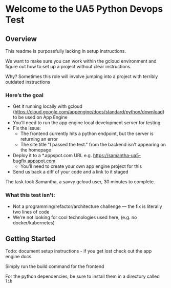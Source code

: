 # Welcome to the UA5 Python Devops Test

## Overview 

This readme is purposefully lacking in setup instructions.

We want to make sure you can work within the gcloud environment and figure out how to set up a project without clear instructions.

Why? Sometimes this role will involve jumping into a project with terribly outdated instructions


### Here’s the goal

* Get it running locally with gcloud (https://cloud.google.com/appengine/docs/standard/python/download) to be used on App Engine
* You'll need to run the app engine local development server for testing
* Fix the issue:
  * The frontend currently hits a python endpoint, but the server is returning an error
  * The site title "I passed the test." from the backend isn't appearing on the homepage
* Deploy it to a *.appspot.com URL e.g. https://samantha-ua5-bugfix.appspot.com
  * You'll need to create your own app engine project for this
* Send us back a diff of your code and a link to it staged

The task took Samantha, a savvy gcloud user, 30 minutes to complete.

### What this test isn't:
* Not a programming/refactor/architecture challenge — the fix is literally two lines of code
* We're not looking for cool technologies used here, (e.g. no docker/kubernetes)

## Getting Started

Todo: document setup instructions - if you get lost check out the app engine docs

Simply run the build command for the frontend

For the python dependencies, be sure to install them in a directory called `lib`